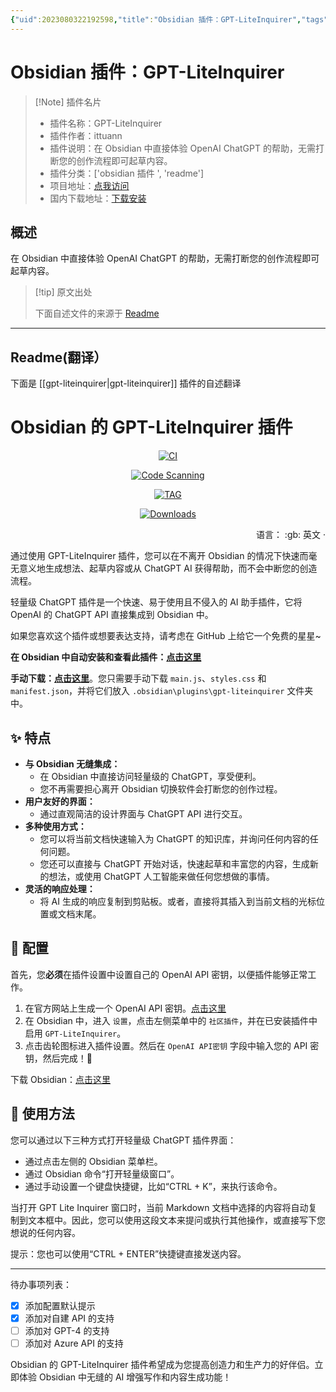 ```yaml
---
{"uid":2023080322192598,"title":"Obsidian 插件：GPT-LiteInquirer","tags":["obsidian插件","readme"],"description":"在Obsidian中直接体验OpenAI ChatGPT的帮助，无需打断您的创作流程即可起草内容。","author":"AI","type":"readme","draft":false,"editable":false,"modified":20230101000000,"dg-publish":true,"permalink":"/lake-of-knowledge/10-obsidian/obsidian/readme/gpt-liteinquirer-readme/","dgPassFrontmatter":true}
---
```



# Obsidian 插件：GPT-LiteInquirer

> [!Note] 插件名片
> - 插件名称：GPT-LiteInquirer
> - 插件作者：ittuann
> - 插件说明：在 Obsidian 中直接体验 OpenAI ChatGPT 的帮助，无需打断您的创作流程即可起草内容。
> - 插件分类：['obsidian 插件 ', 'readme']
> - 项目地址：[点我访问](https://github.com/ittuann/obsidian-gpt-liteinquirer-plugin)
> - 国内下载地址：[下载安装](https://pkmer.cn/products/plugin/pluginMarket/?gpt-liteinquirer)

## 概述

在 Obsidian 中直接体验 OpenAI ChatGPT 的帮助，无需打断您的创作流程即可起草内容。

> [!tip] 原文出处
>
>下面自述文件的来源于 [Readme](https://ghproxy.net/https://raw.githubusercontent.com/ittuann/obsidian-gpt-liteinquirer-plugin/master/README.md)
>

---

## Readme(翻译）

下面是 [[gpt-liteinquirer\|gpt-liteinquirer]] 插件的自述翻译

# Obsidian 的 GPT-LiteInquirer 插件

<div align="center">

[![CI][ci-image]][ci-url]

[![Code Scanning][code-scanning-image]][code-scanning-url]

[![TAG][tag-image]][tag-url]

[![Downloads][downloads-image]][downloads-url]

[ci-image]: <https://img.shields.io/github/actions/workflow/status/ittuann/obsidian-gpt-liteinquirer-plugin/CI.yml?branch=master&label=构建状态&logo=github&style=for-the-badge>
[ci-url]: <https://github.com/ittuann/obsidian-gpt-liteinquirer-plugin>
[code-scanning-image]: <https://img.shields.io/github/actions/workflow/status/ittuann/obsidian-gpt-liteinquirer-plugin/CodeQL.yml?branch=master&label=代码扫描&logo=github&style=for-the-badge>
[code-scanning-url]: <https://github.com/ittuann/obsidian-gpt-liteinquirer-plugin>
[tag-image]: <https://img.shields.io/github/v/release/ittuann/obsidian-gpt-liteinquirer-plugin?branch=master&label=发布标签&logo=github&style=for-the-badge>
[tag-url]: <https://github.com/ittuann/obsidian-gpt-liteinquirer-plugin/releases/latest>
[downloads-image]: <https://img.shields.io/github/downloads/ittuann/obsidian-gpt-liteinquirer-plugin/total?logo=github&style=for-the-badge>
[downloads-url]: <https://github.com/ittuann/obsidian-gpt-liteinquirer-plugin/releases/latest>

</div>

<div align="right">
语言：
:gb: 英文</a> ·

</div>

通过使用 GPT-LiteInquirer 插件，您可以在不离开 Obsidian 的情况下快速而毫无意义地生成想法、起草内容或从 ChatGPT AI 获得帮助，而不会中断您的创造流程。

轻量级 ChatGPT 插件是一个快速、易于使用且不侵入的 AI 助手插件，它将 OpenAI 的 ChatGPT API 直接集成到 Obsidian 中。

如果您喜欢这个插件或想要表达支持，请考虑在 GitHub 上给它一个免费的星星~

**在 Obsidian 中自动安装和查看此插件：[点击这里](https://obsidian.md/plugins?id=gpt-liteinquirer)**

**手动下载：[点击这里](https://github.com/ittuann/obsidian-gpt-liteinquirer-plugin/releases/latest)**。您只需要手动下载 `main.js`、`styles.css` 和 `manifest.json`，并将它们放入 `.obsidian\plugins\gpt-liteinquirer` 文件夹中。

## ✨ 特点

- **与 Obsidian 无缝集成：**
    - 在 Obsidian 中直接访问轻量级的 ChatGPT，享受便利。
    - 您不再需要担心离开 Obsidian 切换软件会打断您的创作过程。
- **用户友好的界面：**
    - 通过直观简洁的设计界面与 ChatGPT API 进行交互。
- **多种使用方式：**
    - 您可以将当前文档快速输入为 ChatGPT 的知识库，并询问任何内容的任何问题。
    - 您还可以直接与 ChatGPT 开始对话，快速起草和丰富您的内容，生成新的想法，或使用 ChatGPT 人工智能来做任何您想做的事情。
- **灵活的响应处理：**
    - 将 AI 生成的响应复制到剪贴板。或者，直接将其插入到当前文档的光标位置或文档末尾。

## 🧩 配置

首先，您**必须**在插件设置中设置自己的 OpenAI API 密钥，以便插件能够正常工作。

1. 在官方网站上生成一个 OpenAI API 密钥。[点击这里](https://beta.openai.com/account/api-keys)
2. 在 Obsidian 中，进入 `设置`，点击左侧菜单中的 `社区插件`，并在已安装插件中启用 `GPT-LiteInquirer`。
3. 点击齿轮图标进入插件设置。然后在 `OpenAI API密钥` 字段中输入您的 API 密钥，然后完成！🎉

下载 Obsidian：[点击这里](https://www.obsidian.md/)

## 📝 使用方法

您可以通过以下三种方式打开轻量级 ChatGPT 插件界面：

- 通过点击左侧的 Obsidian 菜单栏。
- 通过 Obsidian 命令“打开轻量级窗口”。
- 通过手动设置一个键盘快捷键，比如“CTRL + K”，来执行该命令。

当打开 GPT Lite Inquirer 窗口时，当前 Markdown 文档中选择的内容将自动复制到文本框中。因此，您可以使用这段文本来提问或执行其他操作，或直接写下您想说的任何内容。

提示：您也可以使用“CTRL + ENTER”快捷键直接发送内容。

---

待办事项列表：

- [x] 添加配置默认提示
- [x] 添加对自建 API 的支持
- [ ] 添加对 GPT-4 的支持
- [ ] 添加对 Azure API 的支持

Obsidian 的 GPT-LiteInquirer 插件希望成为您提高创造力和生产力的好伴侣。立即体验 Obsidian 中无缝的 AI 增强写作和内容生成功能！
